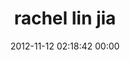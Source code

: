 ---
title: "rachel lin jia"
date: 2012-11-12 02:18:42 00:00
permalink: /awareandrust
twitter: ""
likes: [1469,1437]
id: 1486
gravatar: "http://www.gravatar.com/avatar/0cf40843c210ce691b1ed9d77069cfa9"
---